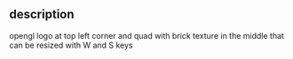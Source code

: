 ## description 
opengl logo at top left corner and quad with brick texture in the middle
that can be resized with W and S keys
